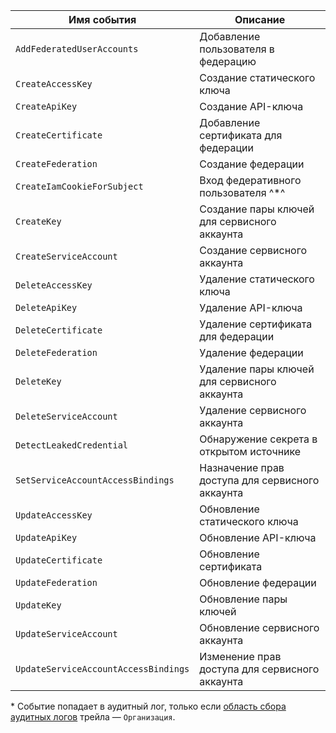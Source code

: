 Имя события | Описание
--- | ---
`AddFederatedUserAccounts` | Добавление пользователя в федерацию
`CreateAccessKey` | Создание статического ключа
`CreateApiKey` | Создание API-ключа
`CreateCertificate` | Добавление сертификата для федерации
`CreateFederation` | Создание федерации
`CreateIamCookieForSubject` | Вход федеративного пользователя ^*^
`CreateKey` | Создание пары ключей для сервисного аккаунта
`CreateServiceAccount` | Создание сервисного аккаунта
`DeleteAccessKey` | Удаление статического ключа
`DeleteApiKey` | Удаление API-ключа
`DeleteCertificate` | Удаление сертификата для федерации
`DeleteFederation` | Удаление федерации
`DeleteKey` | Удаление пары ключей для сервисного аккаунта
`DeleteServiceAccount` | Удаление сервисного аккаунта
`DetectLeakedCredential` | Обнаружение секрета в открытом источнике
`SetServiceAccountAccessBindings` | Назначение прав доступа для сервисного аккаунта
`UpdateAccessKey` | Обновление статического ключа
`UpdateApiKey` | Обновление API-ключа
`UpdateCertificate` | Обновление сертификата
`UpdateFederation` | Обновление федерации
`UpdateKey` | Обновление пары ключей
`UpdateServiceAccount` | Обновление сервисного аккаунта
`UpdateServiceAccountAccessBindings` | Изменение прав доступа для сервисного аккаунта

\* Событие попадает в аудитный лог, только если [область сбора аудитных логов](../../../audit-trails/concepts/trail.md#collecting-area) трейла — `Организация`.
